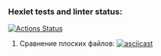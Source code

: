 ### Hexlet tests and linter status:
[![Actions Status](https://github.com/tunet/php-project-lvl2/workflows/hexlet-check/badge.svg)](https://github.com/tunet/php-project-lvl2/actions)

1. Сравнение плоских файлов:
[![asciicast](https://asciinema.org/a/423787.svg)](https://asciinema.org/a/423787)
